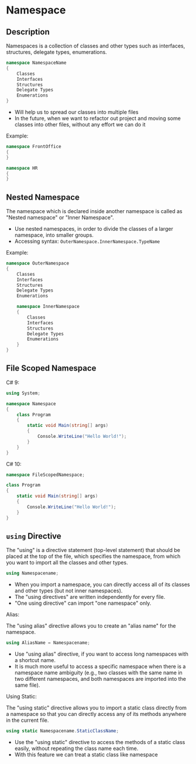 # Namespace

## Description

Namespaces is a collection of classes and other types such as interfaces, structures, delegate types, enumerations.

```csharp
namespace NamespaceName
{
    Classes
    Interfaces
    Structures
    Delegate Types
    Enumerations
}
```

- Will help us to spread our classes into multiple files
- In the future, when we want to refactor out project and moving some classes into other files, without any effort we can do it

Example:

```csharp
namespace FrontOffice
{
}

namespace HR
{
}
```

## Nested Namespace

The namespace which is declared inside another namespace is called as "Nested namespace" or "Inner Namespace".

- Use nested namespaces, in order to divide the classes of a larger namespace, into smaller groups.
- Accessing syntax: `OuterNamespace.InnerNamespace.TypeName`

Example:

```csharp
namespace OuterNamespace
{
    Classes
    Interfaces
    Structures
    Delegate Types
    Enumerations

    namespace InnerNamespace
    {
        Classes
        Interfaces
        Structures
        Delegate Types
        Enumerations
    }
}
```

## File Scoped Namespace

C# 9:

```csharp
using System;

namespace Namespace
{
    class Program
    {
        static void Main(string[] args)
        {
            Console.WriteLine("Hello World!");
        }
    }
}
```

C# 10:

```csharp
namespace FileScopedNamespace;

class Program
{
    static void Main(string[] args)
    {
        Console.WriteLine("Hello World!");
    }
}
```

## `using` Directive

The "using" is a directive statement (top-level statement) that should be placed at the top of the file, which specifies the namespace, from which you want to import all the classes and other types.

```cs
using Namespacename;
```

- When you import a namespace, you can directly access all of its classes and other types (but not inner namespaces).
- The "using directives" are written independently for every file.
- "One using directive" can import "one namespace" only.

Alias:

The "using alias" directive allows you to create an "alias name" for the namespace.

```cs
using AliasName = Namespacename;
```

- Use "using alias" directive, if you want to access long namespaces with a shortcut name.
- It is much more useful to access a specific namespace when there is a namespace name ambiguity (e.g., two classes with the same name in two different namespaces, and both namespaces are imported into the same file).

Using Static:

The "using static" directive allows you to import a static class directly from a namespace so that you can directly access any of its methods anywhere in the current file.

```cs
using static Namespacename.StaticClassName;
```

- Use the "using static" directive to access the methods of a static class easily, without repeating the class name each time.
- With this feature we can treat a static class like namespace
